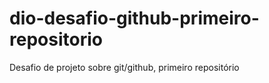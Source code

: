 # dio-desafio-github-primeiro-repositorio
Desafio de projeto sobre git/github, primeiro repositório

